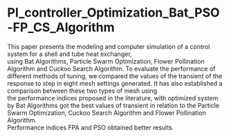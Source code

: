 # PI_controller_Optimization_Bat_PSO-FP_CS_Algorithm
This  paper  presents  the  modeling  and  computer  simulation of a control system for a shell and tube heat exchanger,  
using  Bat  Algorithms,  Particle  Swarm  Optimization,  Flower  Pollination Algorithm and Cuckoo Search Algorithm. 
To evaluate  the performance of different methods of tuning, we compared the values of the transient of the response to 
step in eight mesh settings  generated. It has also established a comparison between these two  types  of  mesh  using  
the  performance  indices  proposed  in  the  literature, with optimized system by Bat Algorithms got the best  values 
of transient in relation to the Particle Swarm Optimization,  Cuckoo  Search  Algorithm  and  Flower  Pollination  Algorithm.  
Performance indices FPA and PSO obtained better results.

